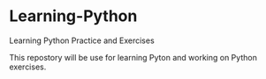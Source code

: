 # Learning-Python
Learning Python Practice and Exercises

This repostory will be use for learning Pyton and working on Python exercises.
